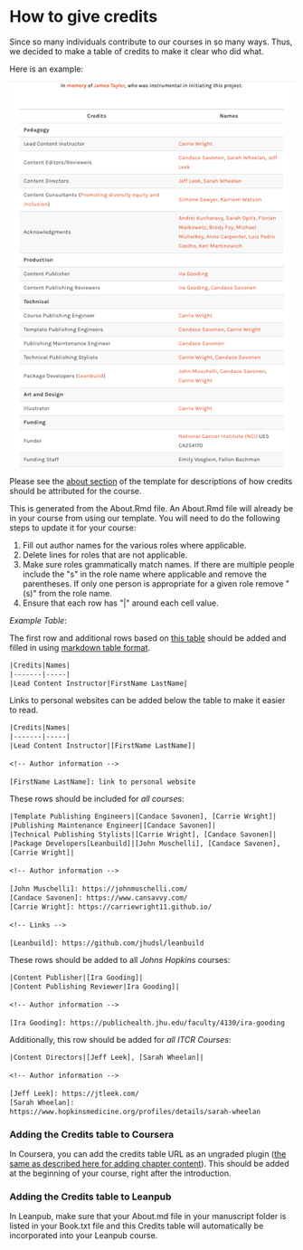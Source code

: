 
# How to give credits

Since so many individuals contribute to our courses in so many ways.  Thus, we decided to make a table of credits to make it clear who did what.

Here is an example:  

![Credit section from a course that used this template](https://raw.githubusercontent.com/jhudsl/DaSL_Course_Template_Bookdown/main/resources/screenshots/example_credits.png)

Please see the [about section](https://jhudatascience.org/DaSL_Course_Template_Bookdown/about-the-authors.html) of the template for descriptions of how credits should be attributed for the course.

This is generated from the About.Rmd file. An About.Rmd file will already be in your course from using our template. You will need to do the following steps to update it for your course:

1) Fill out author names for the various roles where applicable.  
2) Delete lines for roles that are not applicable.  
3) Make sure roles grammatically match names. If there are multiple people include the "s" in the role name where applicable and remove the parentheses. If only one person is appropriate for a given role remove "(s)" from the role name.
4) Ensure that each row has "|" around each cell value.  

*Example Table*:

The first row and additional rows based on [this table](https://bit.ly/course-credits-table) should be added and filled in using [markdown table format](https://www.markdownguide.org/extended-syntax/).
```
|Credits|Names|
|-------|-----|
|Lead Content Instructor|FirstName LastName|
```

Links to personal websites can be added below the table to make it easier to read.
```
|Credits|Names|
|-------|-----|
|Lead Content Instructor|[FirstName LastName]|

<!-- Author information -->

[FirstName LastName]: link to personal website
```

These rows should be included for _all courses_:
```
|Template Publishing Engineers|[Candace Savonen], [Carrie Wright]|
|Publishing Maintenance Engineer|[Candace Savonen]|
|Technical Publishing Stylists|[Carrie Wright], [Candace Savonen]|
|Package Developers[Leanbuild]|[John Muschelli], [Candace Savonen], [Carrie Wright]|

<!-- Author information -->

[John Muschelli]: https://johnmuschelli.com/
[Candace Savonen]: https://www.cansavvy.com/
[Carrie Wright]: https://carriewright11.github.io/

<!-- Links -->

[Leanbuild]: https://github.com/jhudsl/leanbuild
```

These rows should be added to all _Johns Hopkins_ courses:
```
|Content Publisher|[Ira Gooding]|
|Content Publishing Reviewer|Ira Gooding]|

<!-- Author information -->

[Ira Gooding]: https://publichealth.jhu.edu/faculty/4130/ira-gooding
```

Additionally, this row should be added for _all ITCR Courses_:  
```
|Content Directors|[Jeff Leek], [Sarah Wheelan]|

<!-- Author information -->

[Jeff Leek]: https://jtleek.com/
[Sarah Wheelan]: https://www.hopkinsmedicine.org/profiles/details/sarah-wheelan
```


### Adding the Credits table to Coursera

In Coursera, you can add the credits table URL as an ungraded plugin ([the same as described here for adding chapter content](https://github.com/jhudsl/DaSL_Course_Template_Bookdown/wiki/Publishing-on-Coursera#navigating-to-your-course-on-coursera)). This should be added at the beginning of your course, right after the introduction.

### Adding the Credits table to Leanpub

In Leanpub, make sure that your About.md file in your manuscript folder is listed in your Book.txt file and this Credits table will automatically be incorporated into your Leanpub course.
